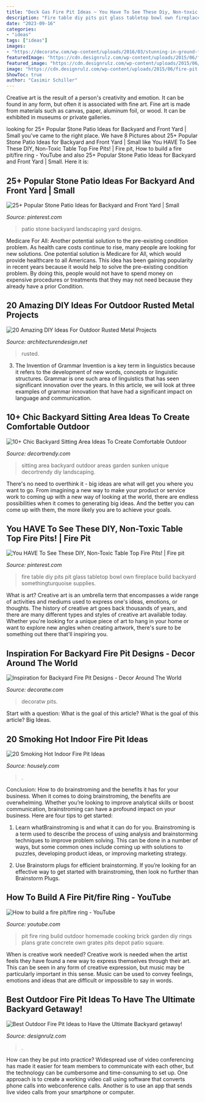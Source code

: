 ```yaml
---
title: "Deck Gas Fire Pit Ideas ~ You Have To See These Diy, Non-toxic Table Top Fire Pits!"
description: "Fire table diy pits pit glass tabletop bowl own fireplace build backyard somethingturquoise supplies"
date: "2023-09-16"
categories:
- "ideas"
tags: ["ideas"]
images:
- "https://decoratw.com/wp-content/uploads/2016/03/stunning-in-ground-fire-pit-idea-and-modern-corner-sitting-area-design-for-outdoor.jpg"
featuredImage: "https://cdn.designrulz.com/wp-content/uploads/2015/06/fire-pit-patio-Design-Ideas-21.jpg"
featured_image: "https://cdn.designrulz.com/wp-content/uploads/2015/06/fire-pit-patio-Design-Ideas-21.jpg"
image: "https://cdn.designrulz.com/wp-content/uploads/2015/06/fire-pit-patio-Design-Ideas-21.jpg"
ShowToc: true
author: "Casimir Schiller"
---
```



Creative art is the result of a person's creativity and emotion. It can be found in any form, but often it is associated with fine art. Fine art is made from materials such as canvas, paper, aluminum foil, or wood. It can be exhibited in museums or private galleries.

	

		
looking for 25+ Popular Stone Patio Ideas for Backyard and Front Yard | Small you've came to the right place. We have 8 Pictures about 25+ Popular Stone Patio Ideas for Backyard and Front Yard | Small like You HAVE To See These DIY, Non-Toxic Table Top Fire Pits! | Fire pit, How to build a fire pit/fire ring - YouTube and also 25+ Popular Stone Patio Ideas for Backyard and Front Yard | Small. Here it is:
		
    
## 25+ Popular Stone Patio Ideas For Backyard And Front Yard | Small

<img loading=lazy src="https://i.pinimg.com/736x/a3/2f/99/a32f9940475beb051c9bfbad984aa147.jpg" onerror="this.onerror=null;this.src='https://tse3.mm.bing.net/th?id=OIP.4UpQgKZ6jcM1HtyjuP1ayQHaJ3&amp;pid=15.1';" alt="25+ Popular Stone Patio Ideas for Backyard and Front Yard | Small">

_Source: pinterest.com_

>patio stone backyard landscaping yard designs. 

	

Medicare For All: Another potential solution to the pre-existing condition problem.
As health care costs continue to rise, many people are looking for new solutions. One potential solution is Medicare for All, which would provide healthcare to all Americans. This idea has been gaining popularity in recent years because it would help to solve the pre-existing condition problem. By doing this, people would not have to spend money on expensive procedures or treatments that they may not need because they already have a prior Condition.

    
## 20 Amazing DIY Ideas For Outdoor Rusted Metal Projects

<img loading=lazy src="https://cdn.architecturendesign.net/wp-content/uploads/2016/03/AD-Rusted-Metal-Projects-17.jpg" onerror="this.onerror=null;this.src='https://tse4.mm.bing.net/th?id=OIP.6gDqodSpT2nspIMk4SQTJAHaFa&amp;pid=15.1';" alt="20 Amazing DIY Ideas For Outdoor Rusted Metal Projects">

_Source: architecturendesign.net_

>rusted. 

	

3. The Invention of Grammar
Invention is a key term in linguistics because it refers to the development of new words, concepts or linguistic structures. Grammar is one such area of linguistics that has seen significant innovation over the years. In this article, we will look at three examples of grammar innovation that have had a significant impact on language and communication.

    
## 10+ Chic Backyard Sitting Area Ideas To Create Comfortable Outdoor

<img loading=lazy src="https://decortrendy.com/wp-content/uploads/2020/06/Backyard-Sitting-Area-Ideas-10.jpg" onerror="this.onerror=null;this.src='https://tse2.mm.bing.net/th?id=OIP.dzsIUL6rvJTPutxtnHjtLwHaLK&amp;pid=15.1';" alt="10+ Chic Backyard Sitting Area Ideas To Create Comfortable Outdoor">

_Source: decortrendy.com_

>sitting area backyard outdoor areas garden sunken unique decortrendy diy landscaping. 

	

There's no need to overthink it - big ideas are what will get you where you want to go. From imagining a new way to make your product or service work to coming up with a new way of looking at the world, there are endless possibilities when it comes to generating big ideas. And the better you can come up with them, the more likely you are to achieve your goals.

    
## You HAVE To See These DIY, Non-Toxic Table Top Fire Pits! | Fire Pit

<img loading=lazy src="https://i.pinimg.com/736x/b6/7a/43/b67a43a0766124d4b8f84e7ae844b24d.jpg" onerror="this.onerror=null;this.src='https://tse1.mm.bing.net/th?id=OIP._TcfD9wuzM8HDpWX7rMgCgHaLH&amp;pid=15.1';" alt="You HAVE To See These DIY, Non-Toxic Table Top Fire Pits! | Fire pit">

_Source: pinterest.com_

>fire table diy pits pit glass tabletop bowl own fireplace build backyard somethingturquoise supplies. 

	

What is art?
Creative art is an umbrella term that encompasses a wide range of activities and mediums used to express one's ideas, emotions, or thoughts. The history of creative art goes back thousands of years, and there are many different types and styles of creative art available today. Whether you're looking for a unique piece of art to hang in your home or want to explore new angles when creating artwork, there's sure to be something out there that'll inspiring you.

    
## Inspiration For Backyard Fire Pit Designs - Decor Around The World

<img loading=lazy src="https://decoratw.com/wp-content/uploads/2016/03/stunning-in-ground-fire-pit-idea-and-modern-corner-sitting-area-design-for-outdoor.jpg" onerror="this.onerror=null;this.src='https://tse4.mm.bing.net/th?id=OIP.8D34nh5Gtp-IYNCufT6wXQHaE7&amp;pid=15.1';" alt="Inspiration for Backyard Fire Pit Designs - Decor Around The World">

_Source: decoratw.com_

>decoratw pits. 

	

Start with a question: What is the goal of this article?
What is the goal of this article? Big Ideas.

    
## 20 Smoking Hot Indoor Fire Pit Ideas

<img loading=lazy src="https://housely.com/wp-content/uploads/2016/02/Indoor-Fire-Pit-Designs1.jpg" onerror="this.onerror=null;this.src='https://tse1.mm.bing.net/th?id=OIP.ehXaWfLmcp422w5p22rZpwHaE9&amp;pid=15.1';" alt="20 Smoking Hot Indoor Fire Pit Ideas">

_Source: housely.com_

>. 

	

Conclusion: How to do brainstroming and the benefits it has for your business.
When it comes to doing brainstroming, the benefits are overwhelming. Whether you’re looking to improve analytical skills or boost communication, brainstroming can have a profound impact on your business. Here are four tips to get started:
1. Learn whatBrainstroming is and what it can do for you. Brainstroming is a term used to describe the process of using analysis and brainstorming techniques to improve problem solving. This can be done in a number of ways, but some common ones include coming up with solutions to puzzles, developing product ideas, or improving marketing strategy.

2. Use Brainstorm plugs for efficient brainstorming. If you’re looking for an effective way to get started with brainstroming, then look no further than Brainstorm Plugs.

    
## How To Build A Fire Pit/fire Ring - YouTube

<img loading=lazy src="http://i.ytimg.com/vi/0m8DlPE_GOk/maxresdefault.jpg" onerror="this.onerror=null;this.src='https://tse1.mm.bing.net/th?id=OIP.pK60z_ekGnl2BFjBGz7oiQHaEK&amp;pid=15.1';" alt="How to build a fire pit/fire ring - YouTube">

_Source: youtube.com_

>pit fire ring build outdoor homemade cooking brick garden diy rings plans grate concrete own grates pits depot patio square. 

	

When is creative work needed?
Creative work is needed when the artist feels they have found a new way to express themselves through their art. This can be seen in any form of creative expression, but music may be particularly important in this sense. Music can be used to convey feelings, emotions and ideas that are difficult or impossible to say in words.

    
## Best Outdoor Fire Pit Ideas To Have The Ultimate Backyard Getaway!

<img loading=lazy src="https://cdn.designrulz.com/wp-content/uploads/2015/06/fire-pit-patio-Design-Ideas-21.jpg" onerror="this.onerror=null;this.src='https://tse3.mm.bing.net/th?id=OIP.ZIfqc3iT_i3WQRQ6uOWm7QHaE8&amp;pid=15.1';" alt="Best Outdoor Fire Pit Ideas to Have the Ultimate Backyard getaway!">

_Source: designrulz.com_

>. 

	

How can they be put into practice?
Widespread use of video conferencing has made it easier for team members to communicate with each other, but the technology can be cumbersome and time-consuming to set up. One approach is to create a working video call using software that converts phone calls into webconference calls. Another is to use an app that sends live video calls from your smartphone or computer.

